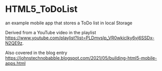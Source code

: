 # HTML5_ToDoList
an example mobile app that stores a ToDo list in local Storage

Derived from a YouTube video in the playlist https://www.youtube.com/playlist?list=PLDmvslp_VR0wkiclky6vj6SSDx-N2QE9z.

Also covered in the blog entry https://johnstechnobabble.blogspot.com/2021/05/building-html5-mobile-apps.html
